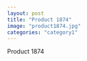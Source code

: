 ```yaml
---
layout: post
title: "Product 1874"
image: "product1874.jpg"
categories: "category1"
---
```

Product 1874

